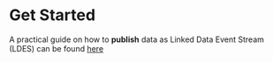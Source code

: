 # Get Started

A practical guide on how to **publish** data as Linked Data Event Stream (LDES) can be found [here](./get-started-producer)
